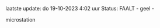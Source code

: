 laatste update: 
do 19-10-2023  4:02   uur 
Status: FAALT - geel - 
<div class="service Y">microstation</div>